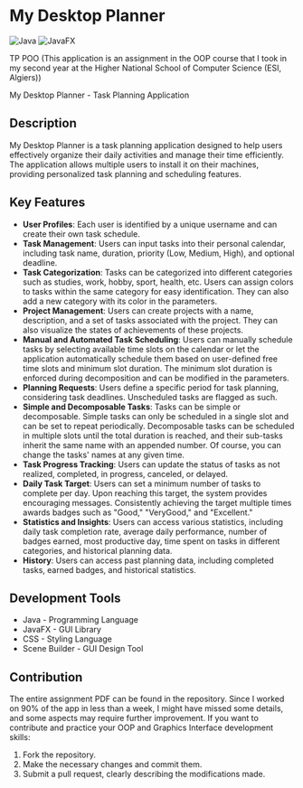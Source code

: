 # My Desktop Planner

![Java](https://img.shields.io/badge/Java-Programming%20Language-orange)
![JavaFX](https://img.shields.io/badge/JavaFX-GUI%20Library-green)

TP POO (This application is an assignment in the OOP course that I took in my second year at the Higher National School of Computer Science (ESI, Algiers))

My Desktop Planner - Task Planning Application

## Description
My Desktop Planner is a task planning application designed to help users effectively organize their daily activities and manage their time efficiently. The application allows multiple users to install it on their machines, providing personalized task planning and scheduling features.

## Key Features

- **User Profiles**: Each user is identified by a unique username and can create their own task schedule.
- **Task Management**: Users can input tasks into their personal calendar, including task name, duration, priority (Low, Medium, High), and optional deadline.
- **Task Categorization**: Tasks can be categorized into different categories such as studies, work, hobby, sport, health, etc. Users can assign colors to tasks within the same category for easy identification. They can also add a new category with its color in the parameters.
- **Project Management**: Users can create projects with a name, description, and a set of tasks associated with the project. They can also visualize the states of achievements of these projects.
- **Manual and Automated Task Scheduling**: Users can manually schedule tasks by selecting available time slots on the calendar or let the application automatically schedule them based on user-defined free time slots and minimum slot duration. The minimum slot duration is enforced during decomposition and can be modified in the parameters.
- **Planning Requests**: Users define a specific period for task planning, considering task deadlines. Unscheduled tasks are flagged as such.
- **Simple and Decomposable Tasks**: Tasks can be simple or decomposable. Simple tasks can only be scheduled in a single slot and can be set to repeat periodically. Decomposable tasks can be scheduled in multiple slots until the total duration is reached, and their sub-tasks inherit the same name with an appended number. Of course, you can change the tasks' names at any given time.
- **Task Progress Tracking**: Users can update the status of tasks as not realized, completed, in progress, canceled, or delayed.
- **Daily Task Target**: Users can set a minimum number of tasks to complete per day. Upon reaching this target, the system provides encouraging messages. Consistently achieving the target multiple times awards badges such as "Good," "VeryGood," and "Excellent."
- **Statistics and Insights**: Users can access various statistics, including daily task completion rate, average daily performance, number of badges earned, most productive day, time spent on tasks in different categories, and historical planning data.
- **History**: Users can access past planning data, including completed tasks, earned badges, and historical statistics.

## Development Tools

- Java - Programming Language
- JavaFX - GUI Library
- CSS - Styling Language
- Scene Builder - GUI Design Tool


## Contribution
The entire assignment PDF can be found in the repository. Since I worked on 90% of the app in less than a week, I might have missed some details, and some aspects may require further improvement. If you want to contribute and practice your OOP and Graphics Interface development skills:

1. Fork the repository.
2. Make the necessary changes and commit them.
3. Submit a pull request, clearly describing the modifications made.
